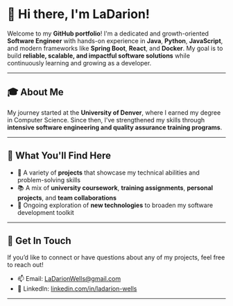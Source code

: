 # 👋 Hi there, I'm LaDarion!

Welcome to my **GitHub portfolio**! I'm a dedicated and growth-oriented **Software Engineer** with hands-on experience in **Java**, **Python**, **JavaScript**, and modern frameworks like **Spring Boot**, **React**, and **Docker**. My goal is to build **reliable, scalable, and impactful software solutions** while continuously learning and growing as a developer.

---

## 🎓 About Me

My journey started at the **University of Denver**, where I earned my degree in Computer Science. Since then, I’ve strengthened my skills through **intensive software engineering and quality assurance training programs**.

---

## 📂 What You'll Find Here

- 🚀 A variety of **projects** that showcase my technical abilities and problem-solving skills  
- 📚 A mix of **university coursework**, **training assignments**, **personal projects**, and **team collaborations**  
- 🔭 Ongoing exploration of **new technologies** to broaden my software development toolkit

---

## 🤝 Get In Touch

If you’d like to connect or have questions about any of my projects, feel free to reach out!

- 📫 Email: [LaDarionWells@gmail.com](mailto:LaDarionWells@gmail.com)  
- 💼 LinkedIn: [linkedin.com/in/ladarion-wells](https://www.linkedin.com/in/ladarion-wells)

---
